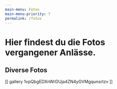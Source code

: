 ```yaml
---
main-menu: Fotos
main-menu-priority: 7
permalink: /fotos
---
```


# Hier findest du die Fotos vergangener Anlässe.

## Diverse Fotos
[[ gallery 1vpQbgEDXnWrDUja4ZN4yGVMgqunsrtzv ]]
